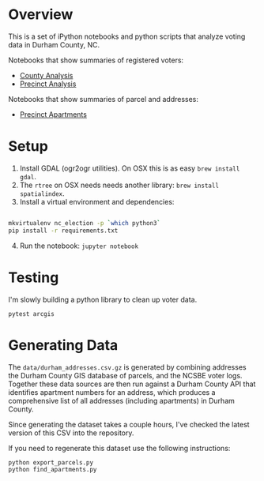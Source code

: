 Overview
========

This is a set of iPython notebooks and python scripts that analyze voting data
in Durham County, NC.

Notebooks that show summaries of registered voters:

 * [County Analysis](./county-visualization.ipynb)
 * [Precinct Analysis](./precinct-visualization.ipynb)

Notebooks that show summaries of parcel and addresses:

 * [Precinct Apartments](./precinct-apartments.ipynb)

Setup
=====

1. Install GDAL (ogr2ogr utilities). On OSX this is as easy `brew install gdal`.
2. The `rtree` on OSX needs needs another library: `brew install spatialindex`.
3. Install a virtual environment and dependencies:

```bash

mkvirtualenv nc_election -p `which python3`
pip install -r requirements.txt
```

4. Run the notebook: `jupyter notebook`

Testing
=======

I'm slowly building a python library to clean up voter data.

```
pytest arcgis
```

Generating Data
===============

The `data/durham_addresses.csv.gz` is generated by combining addresses the
Durham County GIS database of parcels, and the NCSBE voter logs. Together these
data sources are then run against a Durham County API that identifies apartment
numbers for an address, which produces a comprehensive list of all addresses
(including apartments) in Durham County.

Since generating the dataset takes a couple hours, I've checked the latest
version of this CSV into the repository.

If you need to regenerate this dataset use the following instructions:

```
python export_parcels.py
python find_apartments.py
```

